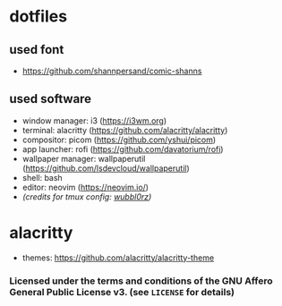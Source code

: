 # dotfiles

## used font
- https://github.com/shannpersand/comic-shanns

## used software
- window manager: i3 (<a href="https://i3wm.org">https://i3wm.org</a>)
- terminal: alacritty (<a href="https://github.com/alacritty/alacritty">https://github.com/alacritty/alacritty</a>)
- compositor: picom (<a href="https://github.com/yshui/picom">https://github.com/yshui/picom</a>)
- app launcher: rofi (<a href="https://github.com/davatorium/rofi">https://github.com/davatorium/rofi</a>)
- wallpaper manager: wallpaperutil (<a href="https://github.com/lsdevcloud/wallpaperutil">https://github.com/lsdevcloud/wallpaperutil</a>)
- shell: bash 
- editor: neovim (<a href="https://neovim.io/">https://neovim.io/</a>)
- <i>(credits for tmux config: <a href="https://github.com/wubbl0rz/">wubbl0rz</a>)</i>

# alacritty
- themes: <a href="https://github.com/alacritty/alacritty-theme">https://github.com/alacritty/alacritty-theme</a>

### Licensed under the terms and conditions of the GNU Affero General Public License v3. (see `LICENSE` for details)
